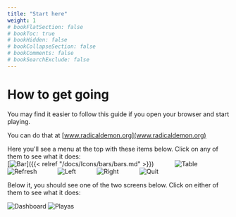 ```yaml
---
title: "Start here"
weight: 1
# bookFlatSection: false
# bookToc: true
# bookHidden: false
# bookCollapseSection: false
# bookComments: false
# bookSearchExclude: false
---
```

# How to get going

You may find it easier to follow this guide if you open your browser and start playing.

You can do that at [www.radicaldemon.org](www.radicaldemon.org)

Here you'll see a menu at the top with these items below. Click on any of them to see what it does:  
[![Bar](/bar.png)]({{< relref "/docs/Icons/bars/bars.md" >}})            ![Table](/table.png)            ![Refresh](/refresh.png)            ![Left](/left.png)            ![Right](/right.png)            ![Quit](/quit.png)  

Below it, you should see one of the two screens below. Click on either of them to see what it does:

![Dashboard](/Dashboard.png) ![Playas](/Playas.png)






